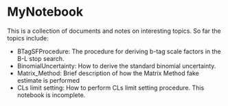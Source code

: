 MyNotebook
==========

This is a collection of documents and notes on interesting topics.
So far the topics include:

- BTagSFProcedure: The procedure for deriving b-tag scale factors in the B-L stop search.
- BinomialUncertainty: How to derive the standard binomial uncertainty.
- Matrix_Method: Brief description of how the Matrix Method fake estimate is performed
- CLs limit setting: How to perform CLs limit setting procedure. This notebook is incomplete.
